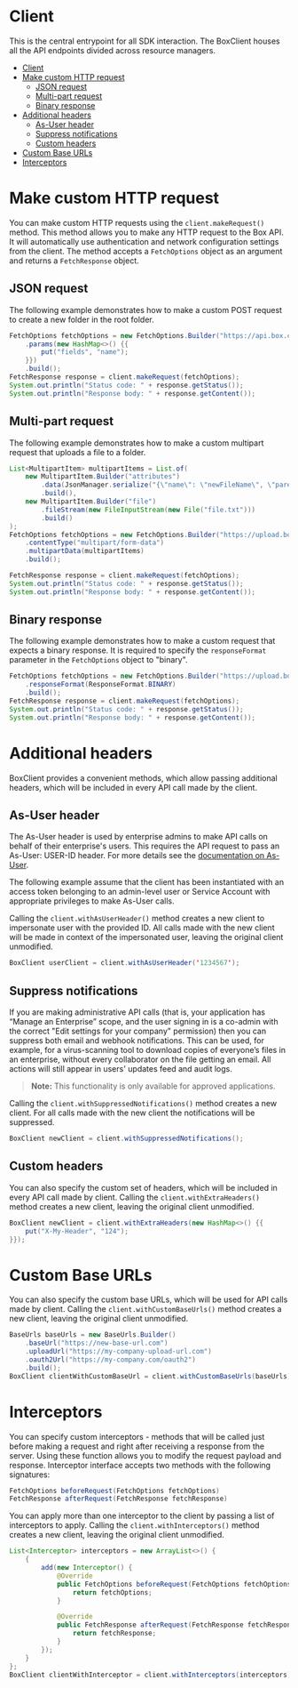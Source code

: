 # Client

This is the central entrypoint for all SDK interaction. The BoxClient houses all the API endpoints
divided across resource managers.

<!-- START doctoc generated TOC please keep comment here to allow auto update -->
<!-- DON'T EDIT THIS SECTION, INSTEAD RE-RUN doctoc TO UPDATE -->

- [Client](#client)
- [Make custom HTTP request](#make-custom-http-request)
  - [JSON request](#json-request)
  - [Multi-part request](#multi-part-request)
  - [Binary response](#binary-response)
- [Additional headers](#additional-headers)
  - [As-User header](#as-user-header)
  - [Suppress notifications](#suppress-notifications)
  - [Custom headers](#custom-headers)
- [Custom Base URLs](#custom-base-urls)
- [Interceptors](#interceptors)

<!-- END doctoc generated TOC please keep comment here to allow auto update -->

# Make custom HTTP request

You can make custom HTTP requests using the `client.makeRequest()` method.
This method allows you to make any HTTP request to the Box API. It will automatically use authentication and
network configuration settings from the client.
The method accepts a `FetchOptions` object as an argument and returns a `FetchResponse` object.

## JSON request

The following example demonstrates how to make a custom POST request to create a new folder in the root folder.

```java
FetchOptions fetchOptions = new FetchOptions.Builder("https://api.box.com/2.0/users/me", "GET")
    .params(new HashMap<>() {{
        put("fields", "name");
    }})
    .build();
FetchResponse response = client.makeRequest(fetchOptions);
System.out.println("Status code: " + response.getStatus());
System.out.println("Response body: " + response.getContent());
```

## Multi-part request

The following example demonstrates how to make a custom multipart request that uploads a file to a folder.

```java
List<MultipartItem> multipartItems = List.of(
    new MultipartItem.Builder("attributes")
        .data(JsonManager.serialize("{\"name\": \"newFileName\", \"parent\": { \"id\": \"0\" }}"))
        .build(),
    new MultipartItem.Builder("file")
        .fileStream(new FileInputStream(new File("file.txt")))
        .build()
);
FetchOptions fetchOptions = new FetchOptions.Builder("https://upload.box.com/api/2.0/files/content", "POST")
    .contentType("multipart/form-data")
    .multipartData(multipartItems)
    .build();

FetchResponse response = client.makeRequest(fetchOptions);
System.out.println("Status code: " + response.getStatus());
System.out.println("Response body: " + response.getContent());
```

## Binary response

The following example demonstrates how to make a custom request that expects a binary response.
It is required to specify the `responseFormat` parameter in the `FetchOptions` object to "binary".

```java
FetchOptions fetchOptions = new FetchOptions.Builder("https://upload.box.com/api/2.0/files/12345/content", "GET")
    .responseFormat(ResponseFormat.BINARY)
    .build();
FetchResponse response = client.makeRequest(fetchOptions);
System.out.println("Status code: " + response.getStatus());
System.out.println("Response body: " + response.getContent());
```

# Additional headers

BoxClient provides a convenient methods, which allow passing additional headers, which will be included
in every API call made by the client.

## As-User header

The As-User header is used by enterprise admins to make API calls on behalf of their enterprise's users.
This requires the API request to pass an As-User: USER-ID header. For more details see the [documentation on As-User](https://developer.box.com/en/guides/authentication/oauth2/as-user/).

The following example assume that the client has been instantiated with an access token belonging to an admin-level user
or Service Account with appropriate privileges to make As-User calls.

Calling the `client.withAsUserHeader()` method creates a new client to impersonate user with the provided ID.
All calls made with the new client will be made in context of the impersonated user, leaving the original client unmodified.

<!-- sample x_auth init_with_as_user_header -->

```java
BoxClient userClient = client.withAsUserHeader('1234567');
```

## Suppress notifications

If you are making administrative API calls (that is, your application has “Manage an Enterprise”
scope, and the user signing in is a co-admin with the correct "Edit settings for your company"
permission) then you can suppress both email and webhook notifications. This can be used, for
example, for a virus-scanning tool to download copies of everyone’s files in an enterprise,
without every collaborator on the file getting an email. All actions will still appear in users'
updates feed and audit logs.

> **Note:** This functionality is only available for approved applications.

Calling the `client.withSuppressedNotifications()` method creates a new client.
For all calls made with the new client the notifications will be suppressed.

```java
BoxClient newClient = client.withSuppressedNotifications();
```

## Custom headers

You can also specify the custom set of headers, which will be included in every API call made by client.
Calling the `client.withExtraHeaders()` method creates a new client, leaving the original client unmodified.

```java
BoxClient newClient = client.withExtraHeaders(new HashMap<>() {{
    put("X-My-Header", "124");
}});
```

# Custom Base URLs

You can also specify the custom base URLs, which will be used for API calls made by client.
Calling the `client.withCustomBaseUrls()` method creates a new client, leaving the original client unmodified.

```java
BaseUrls baseUrls = new BaseUrls.Builder()
    .baseUrl("https://new-base-url.com")
    .uploadUrl("https://my-company-upload-url.com")
    .oauth2Url("https://my-company.com/oauth2")
    .build();
BoxClient clientWithCustomBaseUrl = client.withCustomBaseUrls(baseUrls);
```

# Interceptors

You can specify custom interceptors - methods that will be called just before making a request and right after
receiving a response from the server. Using these function allows you to modify the request payload and response.
Interceptor interface accepts two methods with the following signatures:

```java
FetchOptions beforeRequest(FetchOptions fetchOptions)
FetchResponse afterRequest(FetchResponse fetchResponse)
```

You can apply more than one interceptor to the client by passing a list of interceptors to apply.
Calling the `client.withInterceptors()` method creates a new client, leaving the original client unmodified.

```java
List<Interceptor> interceptors = new ArrayList<>() {
    {
        add(new Interceptor() {
            @Override
            public FetchOptions beforeRequest(FetchOptions fetchOptions) {
                return fetchOptions;
            }

            @Override
            public FetchResponse afterRequest(FetchResponse fetchResponse) {
                return fetchResponse;
            }
        });
    }
};
BoxClient clientWithInterceptor = client.withInterceptors(interceptors);
```
